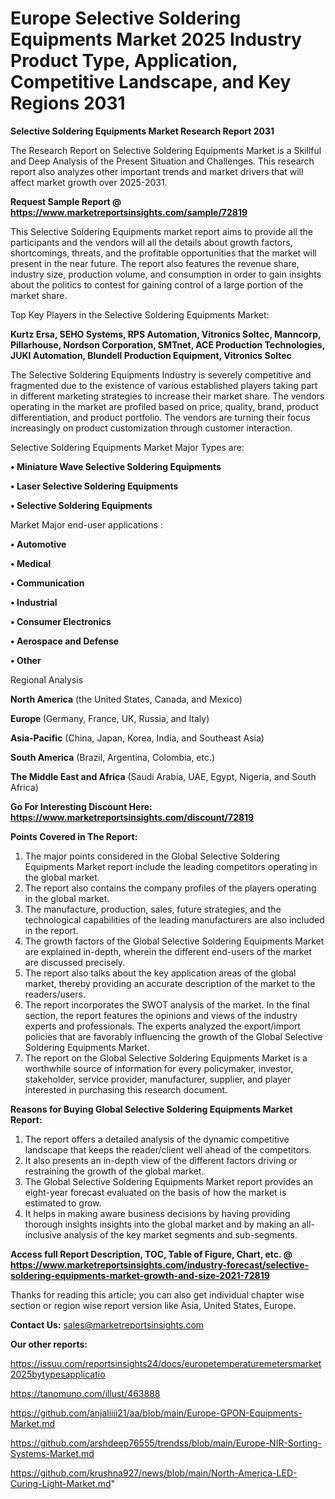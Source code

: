 # Europe Selective Soldering Equipments Market 2025 Industry Product Type, Application, Competitive Landscape, and Key Regions 2031

<strong>Selective Soldering Equipments Market Research Report 2031</strong>

The Research Report on Selective Soldering Equipments Market is a Skillful and Deep Analysis of the Present Situation and Challenges. This research report also analyzes other important trends and market drivers that will affect market growth over 2025-2031.

<strong>Request Sample Report @ <a href=https://www.marketreportsinsights.com/sample/72819>https://www.marketreportsinsights.com/sample/72819</a></strong>

This Selective Soldering Equipments market report aims to provide all the participants and the vendors will all the details about growth factors, shortcomings, threats, and the profitable opportunities that the market will present in the near future. The report also features the revenue share, industry size, production volume, and consumption in order to gain insights about the politics to contest for gaining control of a large portion of the market share.

Top Key Players in the Selective Soldering Equipments Market:

<strong>Kurtz Ersa, SEHO Systems, RPS Automation, Vitronics Soltec, Manncorp, Pillarhouse, Nordson Corporation, SMTnet, ACE Production Technologies, JUKI Automation, Blundell Production Equipment, Vitronics Soltec</strong>

The Selective Soldering Equipments Industry is severely competitive and fragmented due to the existence of various established players taking part in different marketing strategies to increase their market share. The vendors operating in the market are profiled based on price, quality, brand, product differentiation, and product portfolio. The vendors are turning their focus increasingly on product customization through customer interaction.

Selective Soldering Equipments Market Major Types are:

<strong>• Miniature Wave Selective Soldering Equipments

• Laser Selective Soldering Equipments

• Selective Soldering Equipments</strong>

Market Major end-user applications :

<strong>• Automotive

• Medical

• Communication

• Industrial

• Consumer Electronics

• Aerospace and Defense

• Other</strong>

Regional Analysis

</u><strong><b>North America</b></strong> (the United States, Canada, and Mexico)

<strong><b>Europe </b></strong>(Germany, France, UK, Russia, and Italy)

<strong><b>Asia-Pacific</b></strong> (China, Japan, Korea, India, and Southeast Asia)

<strong><b>South America</b></strong> (Brazil, Argentina, Colombia, etc.)

<strong><b>The Middle East and Africa</b></strong> (Saudi Arabia, UAE, Egypt, Nigeria, and South Africa)

<strong>Go For Interesting Discount Here: <a href=https://www.marketreportsinsights.com/discount/72819>https://www.marketreportsinsights.com/discount/72819</a></strong>

<strong>Points Covered in The Report:</strong>
<ol>
  <li>The major points considered in the Global Selective Soldering Equipments Market report include the leading competitors operating in the global market.</li>
  <li>The report also contains the company profiles of the players operating in the global market.</li>
  <li>The manufacture, production, sales, future strategies, and the technological capabilities of the leading manufacturers are also included in the report.</li>
  <li>The growth factors of the Global Selective Soldering Equipments Market are explained in-depth, wherein the different end-users of the market are discussed precisely.</li>
  <li>The report also talks about the key application areas of the global market, thereby providing an accurate description of the market to the readers/users.</li>
  <li>The report incorporates the SWOT analysis of the market. In the final section, the report features the opinions and views of the industry experts and professionals. The experts analyzed the export/import policies that are favorably influencing the growth of the Global Selective Soldering Equipments Market.</li>
  <li>The report on the Global Selective Soldering Equipments Market is a worthwhile source of information for every policymaker, investor, stakeholder, service provider, manufacturer, supplier, and player interested in purchasing this research document.</li>
</ol>
<strong>Reasons for Buying Global Selective Soldering Equipments Market Report:</strong>

<ol>
  <li>The report offers a detailed analysis of the dynamic competitive landscape that keeps the reader/client well ahead of the competitors.</li>
  <li>It also presents an in-depth view of the different factors driving or restraining the growth of the global market.</li>
  <li>The Global Selective Soldering Equipments Market report provides an eight-year forecast evaluated on the basis of how the market is estimated to grow.</li>
  <li>It helps in making aware business decisions by having providing thorough insights insights into the global market and by making an all-inclusive analysis of the key market segments and sub-segments.</li>
</ol>
<strong>Access full Report Description, TOC, Table of Figure, Chart, etc. @ <a href=https://www.marketreportsinsights.com/industry-forecast/selective-soldering-equipments-market-growth-and-size-2021-72819>https://www.marketreportsinsights.com/industry-forecast/selective-soldering-equipments-market-growth-and-size-2021-72819</a></strong>


Thanks for reading this article; you can also get individual chapter wise section or region wise report version like Asia, United States, Europe.

<strong>Contact Us:</strong>
sales@marketreportsinsights.com

<strong>Our other reports:</strong>

<a href=https://issuu.com/reportsinsights24/docs/europetemperaturemetersmarket2025bytypesapplicatio>https://issuu.com/reportsinsights24/docs/europetemperaturemetersmarket2025bytypesapplicatio</a>

<a href=https://tanomuno.com/illust/463888>https://tanomuno.com/illust/463888</a>

<a href=https://github.com/anjaliiii21/aa/blob/main/Europe-GPON-Equipments-Market.md>https://github.com/anjaliiii21/aa/blob/main/Europe-GPON-Equipments-Market.md</a>

<a href=https://github.com/arshdeep76555/trendss/blob/main/Europe-NIR-Sorting-Systems-Market.md>https://github.com/arshdeep76555/trendss/blob/main/Europe-NIR-Sorting-Systems-Market.md</a>

<a href=https://github.com/krushna927/news/blob/main/North-America-LED-Curing-Light-Market.md>https://github.com/krushna927/news/blob/main/North-America-LED-Curing-Light-Market.md</a>"
